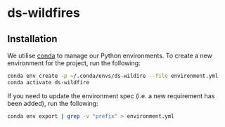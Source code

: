 # ds-wildfires

## Installation

We utilise [conda](https://docs.conda.io/projects/conda/en/latest/index.html) to manage our Python environments. To create a new environment for the project, run the following:

```bash
conda env create -p ~/.conda/envs/ds-wildire --file environment.yml
conda activate ds-wildfire
```

If you need to update the environment spec (i.e. a new requirement has been added), run the following:

```bash
conda env export | grep -v "prefix" > environment.yml
```
